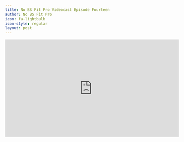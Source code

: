 ```yaml
---
title: No BS Fit Pro Videocast Episode Fourteen
author: No BS Fit Pro
icon: fa-lightbulb
icon-style: regular
layout: post
---
```


<div class="video-container"><iframe width="560" height="315" src="https://www.youtube.com/embed/Zn9Ci62o69U" frameborder="0" allowfullscreen></iframe></div>
